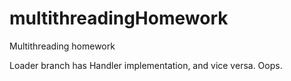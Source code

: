 # multithreadingHomework
Multithreading homework

Loader branch has Handler implementation, and vice versa. Oops.
